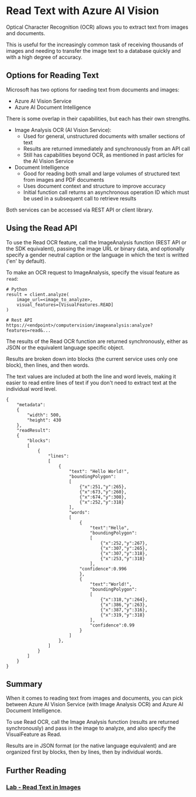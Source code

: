 # Read Text with Azure AI Vision
Optical Character Recognition (OCR) allows you to extract text from images and documents.

This is useful for the increasingly common task of receiving thousands of images and needing to transfer the image text to a database quickly and with a high degree of accuracy.

## Options for Reading Text
Microsoft has two options for raeding text from documents and images:
- Azure AI Vision Service
- Azure AI Document Intelligence

There is some overlap in their capabilities, but each has their own strengths.

- Image Analysis OCR (AI Vision Service):
    - Used for general, unstructured documents with smaller sections of text
    - Results are returned immediately and synchronously from an API call
    - Still has capabilities beyond OCR, as mentioned in past articles for the AI Vision Service
- Document Intelligence
    - Good for reading both small and large volumes of structured text from images and PDF documents
    - Uses document context and structure to improve accuracy
    - Initial function call returns an asynchronous operation ID which must be used in a subsequent call to retrieve results

Both services can be accessed via REST API or client library.

## Using the Read API
To use the Read OCR feature, call the ImageAnalysis function (REST API or the SDK equivalent), passing the image URL or binary data, and optionally specify a gender neutral caption or the language in which the text is writted ('en' by default).

To make an OCR request to ImageAnalysis, specify the visual feature as ``read``:
```
# Python
result = client.analyze(
    image_url=<image_to_analyze>,
    visual_features=[VisualFeatures.READ]
)

# Rest API
https://<endpoint>/computervision/imageanalysis:analyze?features=read&...
```

The results of the Read OCR function are returned synchronously, either as JSON or the equivalent language specific object.

Results are broken down into blocks (the current service uses only one block), then lines, and then words.

The text values are included at both the line and word levels, making it easier to read entire lines of text if you don't need to extract text at the individual word level.

```
{
    "metadata":
    {
        "width": 500,
        "height": 430
    },
    "readResult":
    {
        "blocks":
        [
            {
                "lines":
                [
                    {
                        "text": "Hello World!",
                        "boundingPolygon":
                        [
                            {"x":251,"y":265},
                            {"x":673,"y":260},
                            {"x":674,"y":308},
                            {"x":252,"y":318}
                        ],
                        "words":
                        [
                            {
                                "text":"Hello",
                                "boundingPolygon":
                                [
                                    {"x":252,"y":267},
                                    {"x":307,"y":265},
                                    {"x":307,"y":318},
                                    {"x":253,"y":318}
                                ],
                            "confidence":0.996
                            },
                            {
                                "text":"World!",
                                "boundingPolygon":
                                [
                                    {"x":318,"y":264},
                                    {"x":386,"y":263},
                                    {"x":387,"y":316},
                                    {"x":319,"y":318}
                                ],
                                "confidence":0.99
                            }
                        ]
                    },
                ]
            }
        ]
    }
}
```

## Summary
When it comes to reading text from images and documents, you can pick between Azure AI Vision Service (with Image Analysis OCR) and Azure AI Document Intelligence.

To use Read OCR, call the Image Analysis function (results are returned synchronously) and pass in the image to analyze, and also specify the VisualFeature as Read.

Results are in JSON format (or the native language equivalent) and are organized first by blocks, then by lines, then by individual words.

## Further Reading
### [Lab - Read Text in Images](https://microsoftlearning.github.io/mslearn-ai-vision/Instructions/Exercises/05-ocr.html)